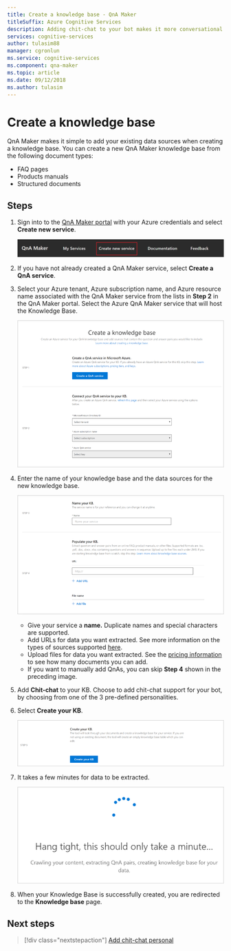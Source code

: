 ```yaml
---
title: Create a knowledge base - QnA Maker
titleSuffix: Azure Cognitive Services
description: Adding chit-chat to your bot makes it more conversational and engaging. QnA Maker allows you to easily add a pre-populated set of the top chit-chat, into your KB. This can be a starting point for your bot's chit-chat and save you the time and cost of writing them from scratch.   
services: cognitive-services
author: tulasim88
manager: cgronlun
ms.service: cognitive-services
ms.component: qna-maker
ms.topic: article
ms.date: 09/12/2018
ms.author: tulasim
---
```


# Create a knowledge base

QnA Maker makes it simple to add your existing data sources when creating a knowledge base. You can create a new QnA Maker knowledge base from the following document types:

<!-- added for scanability -->
* FAQ pages
* Products manuals
* Structured documents

## Steps

1. Sign into to the [QnA Maker portal](https://qnamaker.ai) with your Azure credentials and select **Create new service**.

    ![Create KB ](../media/qnamaker-how-to-create-kb/create-new-service.png)

2. If you have not already created a QnA Maker service, select **Create a QnA service**. 

3. Select your Azure tenant, Azure subscription name, and Azure resource name associated with the QnA Maker service from the lists in **Step 2** in the QnA Maker portal. Select the Azure QnA Maker service that will host the Knowledge Base.

    ![Setup QnA service](../media/qnamaker-how-to-create-kb/setup-qna-resource.png)

4. Enter the name of your knowledge base and the data sources for the new knowledge base.

    ![Set data sources](../media/qnamaker-how-to-create-kb/set-data-sources.png)

    - Give your service a **name.** Duplicate names and special characters are supported.
    - Add URLs for data you want extracted. See more information on the types of sources supported [here](../Concepts/data-sources-supported.md).
    - Upload files for data you want extracted. See the [pricing information](https://aka.ms/qnamaker-pricing) to see how many documents you can add.
    - If you want to manually add QnAs, you can skip **Step 4** shown in the preceding image.

5. Add **Chit-chat** to your KB. Choose to add chit-chat support for your bot, by choosing from one of the 3 pre-defined personalities. 

    <!-- TBD: add back in when chit chat how-to is merged
    ![Add chit-chat to KB ](../media/qnamaker-how-to-chitchat/create-kb-chit-chat.png)
    -->

6. Select **Create your KB**.

    ![Create KB](../media/qnamaker-how-to-create-kb/create-kb.png)

7. It takes a few minutes for data to be extracted.

    ![Extraction](../media/qnamaker-how-to-create-kb/hang-tight-extraction.png)

8. When your Knowledge Base is successfully created, you are redirected to the **Knowledge base** page.

## Next steps

> [!div class="nextstepaction"]
> [Add chit-chat personal](./chit-chat-knowledge-base.md)
